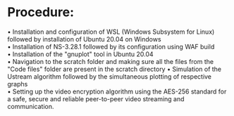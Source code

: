 # Procedure:
• Installation and configuration of WSL (Windows Subsystem for Linux) followed by installation of Ubuntu 20.04 on Windows  
• Installation of NS-3.28.1 followed by its configuration using WAF build  
• Installation of the "gnuplot" tool in Ubuntu 20.04  
• Navigation to the scratch folder and making sure all the files from the "Code files" folder are present in the scratch directory
• Simulation of the Ustream algorithm followed by the simultaneous plotting of respective graphs  
• Setting up the video encryption algorithm using the AES-256 standard for a safe, secure and reliable peer-to-peer video streaming and communication.
